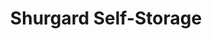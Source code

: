 ---
title: "Shurgard Self-Storage"
url: /aix-en-provence/shurgard-self-storage/
shop: location de stockage
---